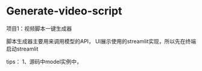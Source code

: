 # Generate-video-script
项目1：视频脚本一键生成器

脚本生成器主要用来调用模型的API，
UI展示使用的streamlit实现，所以先在终端启动streamlit

tips：
1、源码中model实例中，
